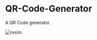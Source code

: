 # QR-Code-Generator
A QR Code generator.

![resim](https://user-images.githubusercontent.com/75607066/204111206-e48c7db5-fac4-47c6-a5ce-67b7a5ea56a5.png)
